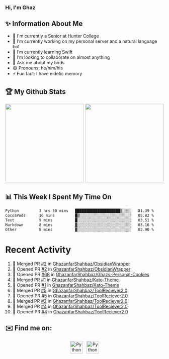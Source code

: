 ### Hi, I'm Ghaz

<!--
**GhazanfarShahbaz/GhazanfarShahbaz** is a ✨ _special_ ✨ repository because its `README.md` (this file) appears on your GitHub profile.

Here are some ideas to get you started:
-->

## ✨ Information About Me 
- 🏫 I'm currently a Senior at Hunter College 
- 🔭 I’m currently working on my personal server and a natural language bot
- 🌱 I’m currently learning Swift 
- 👯 I’m looking to collaborate on almost anything
- 💬 Ask me about my birds
- 😄 Pronouns: he/him/his
- ⚡ Fun fact: I have eidetic memory


## 🏆 My Github Stats
<div>
    <img height="250em" src="https://github-readme-stats.vercel.app/api?username=GhazanfarShahbaz&theme=tokyonight&show_icons=true&hide_border=true&&count_private=true&include_all_commits=true" />
    <img height="250em" src="https://github-readme-stats.vercel.app/api/top-langs/?username=GhazanfarShahbaz&theme=tokyonight&show_icons=true&hide_border=true&&count_private=true&include_all_commits=true" />
</div>

## 📊 This Week I Spent My Time On
<!--START_SECTION:waka-->

```txt
Python         3 hrs 50 mins   ████████████████████▒░░░░   81.39 %
CocoaPods      16 mins         █▒░░░░░░░░░░░░░░░░░░░░░░░   05.82 %
Text           9 mins          █░░░░░░░░░░░░░░░░░░░░░░░░   03.51 %
Markdown       8 mins          ▓░░░░░░░░░░░░░░░░░░░░░░░░   03.16 %
Other          8 mins          ▓░░░░░░░░░░░░░░░░░░░░░░░░   02.90 %
```

<!--END_SECTION:waka-->

#  Recent Activity 
<!--START_SECTION:activity-->
1. 🎉 Merged PR [#2](https://github.com/GhazanfarShahbaz/ObsidianWrapper/pull/2) in [GhazanfarShahbaz/ObsidianWrapper](https://github.com/GhazanfarShahbaz/ObsidianWrapper)
2. 💪 Opened PR [#2](https://github.com/GhazanfarShahbaz/ObsidianWrapper/pull/2) in [GhazanfarShahbaz/ObsidianWrapper](https://github.com/GhazanfarShahbaz/ObsidianWrapper)
3. 💪 Opened PR [#68](https://github.com/GhazanfarShahbaz/Ghazs-Personal-Cookies/pull/68) in [GhazanfarShahbaz/Ghazs-Personal-Cookies](https://github.com/GhazanfarShahbaz/Ghazs-Personal-Cookies)
4. 🎉 Merged PR [#1](https://github.com/GhazanfarShahbaz/Kato-Theme/pull/1) in [GhazanfarShahbaz/Kato-Theme](https://github.com/GhazanfarShahbaz/Kato-Theme)
5. 💪 Opened PR [#1](https://github.com/GhazanfarShahbaz/Kato-Theme/pull/1) in [GhazanfarShahbaz/Kato-Theme](https://github.com/GhazanfarShahbaz/Kato-Theme)
6. 🎉 Merged PR [#5](https://github.com/GhazanfarShahbaz/ToolReciever2.0/pull/5) in [GhazanfarShahbaz/ToolReciever2.0](https://github.com/GhazanfarShahbaz/ToolReciever2.0)
7. 💪 Opened PR [#5](https://github.com/GhazanfarShahbaz/ToolReciever2.0/pull/5) in [GhazanfarShahbaz/ToolReciever2.0](https://github.com/GhazanfarShahbaz/ToolReciever2.0)
8. 🎉 Merged PR [#2](https://github.com/GhazanfarShahbaz/ToolReciever2.0/pull/2) in [GhazanfarShahbaz/ToolReciever2.0](https://github.com/GhazanfarShahbaz/ToolReciever2.0)
9. 🎉 Merged PR [#4](https://github.com/GhazanfarShahbaz/ToolReciever2.0/pull/4) in [GhazanfarShahbaz/ToolReciever2.0](https://github.com/GhazanfarShahbaz/ToolReciever2.0)
10. 💪 Opened PR [#4](https://github.com/GhazanfarShahbaz/ToolReciever2.0/pull/4) in [GhazanfarShahbaz/ToolReciever2.0](https://github.com/GhazanfarShahbaz/ToolReciever2.0)
<!--END_SECTION:activity-->



## ✉️ Find me on:
<p align="center">
    <a href="https://www.linkedin.com/in/ghazanfarshahbaz/" target="_blank" rel="noopener noreferrer"> <img src="https://cdn.jsdelivr.net/npm/simple-icons@v3/icons/linkedin.svg" alt="Python" height="40" style="vertical-align:top; margin:4px"></a>
    <a href="mailto:ghazanfarshahbaz2409@gmail.com"> <img src="https://cdn.jsdelivr.net/npm/simple-icons@v3/icons/gmail.svg" alt="Python" height="40" style="vertical-align:top; margin:4px"></a>
</p>

<!-- Themes:
https://github.com/anuraghazra/github-readme-stats/blob/master/themes/README.md -->
